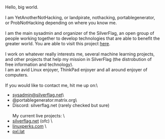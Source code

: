 Hello, big world.\
\
I am YetAnotherNotHacking, or landpirate, nothacking, portablegenerator, or ProbNotHacking depending on where you know me.\
\
I am the main sysadmin and organizer of the SilverFlag, an open group of people working together to develop technologies that are able to benefit the greater world. You are able to visit this project [here](https://silverflag.net).\
\
I work on whatever really interests me, several machine learning projects, and other projects that help my mission in SilverFlag (the distrobution of free information and technology).\
I am an avid Linux enjoyer, ThinkPad enjoyer and all around enjoyer of computers.\
\
If you would like to contact me, hit me up on:\
 + sysadmin@silverflag.net\
 + @portablegenerator:matrix.org\
 + Discord: silverflag.net (rarely checked but sure)\
\
My current live projects: \ 
 + [silverflag.net](https://silverflag.net/) (ofc) \
 + [linuxperks.com](https://linuxperks.com/) \
 + [pxl.lat](https://pxl.lat/)
